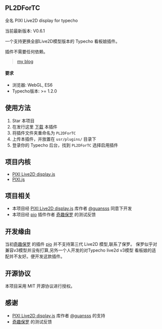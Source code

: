 ## PL2DForTC

全名 PIXI Live2D display for typecho

当前最新版本: V0.6.1

一个支持更换全部Live2D模型版本的 Typecho 看板娘插件。

插件不需要任何依赖。

> [my blog](https://jacksen168.top)

#### 要求

-   浏览器: WebGL, ES6
-   Typecho版本: >= 1.2.0

## 使用方法

1.  Star 本项目
2.  在发行这里 [下载](https://github.com/jacksen168/PL2DForTC/releases) 本插件
3.  将插件文件夹重命名为 `PL2DForTC`
4.  上传本插件，并放置在 `usr/plugins/` 目录下
5.  登录你的 Typecho 后台，找到 `PL2DForTC` 选择启用插件

## 项目内核

-   [PIXI Live2D display.js](https://github.com/guansss/pixi-live2d-display)
-   [PIXI.js](https://github.com/pixijs/pixijs)

## 项目相关

-   本项目经 [PIXI Live2D display.js](https://github.com/guansss/pixi-live2d-display) 库作者 [@guansss](https://github.com/guansss) 同意下开发
-   本项目经 [pio](https://github.com/Dreamer-Paul/Pio) 插件作者 [奇趣保罗](https://github.com/Dreamer-Paul) 的测试反馈

## 开发缘由

当初[奇趣保罗](https://github.com/Dreamer-Paul) 的插件 [pio](https://github.com/Dreamer-Paul/Pio) 并不支持第三代 Live2D 模型,联系了保罗。
保罗似乎对兼容v3模型并没有打算,另外一个人开发的对Typecho live2d v3模型 看板娘的适配并不友好。便开发这款插件。

## 开源协议

本项目采用 MIT 开源协议进行授权。

## 感谢

-   [PIXI Live2D display.js](https://github.com/guansss/pixi-live2d-display) 库作者 [@guansss](https://github.com/guansss) 的支持
-   [奇趣保罗](https://paul.ren/) 的测试反馈
